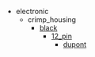 * electronic
  * crimp_housing
    * [black](electronic/crimp_housing/black)
      * [12_pin](electronic/crimp_housing/black/12_pin)
        * [dupont](dupont)
